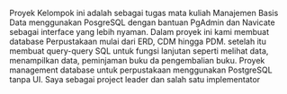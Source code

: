 Proyek Kelompok ini adalah sebagai tugas mata kuliah Manajemen Basis Data menggunakan PosgreSQL dengan bantuan PgAdmin dan Navicate sebagai interface yang lebih nyaman. Dalam proyek ini kami membuat database Perpustakaan mulai dari ERD, CDM hingga PDM. setelah itu membuat query-query SQL untuk fungsi lanjutan seperti melihat data, menampilkan data, peminjaman buku da pengembalian buku. Proyek management database untuk perpustakaan menggunakan PostgreSQL tanpa UI. Saya sebagai project leader dan salah satu implementator
